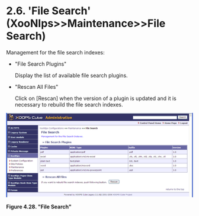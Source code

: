 # 2.6. 'File Search' \(XooNIps&gt;&gt;Maintenance&gt;&gt;File Search\)

Management for the file search indexes:

* "File Search Plugins"

  Display the list of available file search plugins.

* "Rescan All Files"

  Click on \[Rescan\] when the version of a plugin is updated and it is necessary to rebuild the file search indexes.

![&quot;File Search&quot;](../../../.gitbook/assets/xoonips-mente13.png)

**Figure 4.28. "File Search"**

